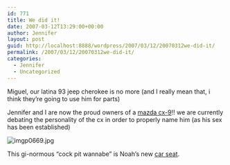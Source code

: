 ```yaml
---
id: 771
title: We did it!
date: 2007-03-12T13:29:00+00:00
author: Jennifer
layout: post
guid: http://localhost:8888/wordpress/2007/03/12/20070312we-did-it/
permalink: /2007/03/12/20070312we-did-it/
categories:
  - Jennifer
  - Uncategorized
---
```

Miguel, our latina 93 jeep cherokee is no more (and I really mean that, i think they&#8217;re going to use him for parts)
  
Jennifer and I are now the proud owners of a [mazda cx-9](http://www.mazdausa.com/MusaWeb/displayPage.action?pageParameter=modelsMain&vehicleCode=CX9 "mazda cx-9")!! we are currently debating the personality of the cx in order to properly name him (as his sex has been established)

<img id="image134" alt="imgp0669.jpg" src="http://static.squarespace.com/static/50db6bb3e4b015296cd43789/50dfa5b1e4b0dc6320e0b5ea/50dfa5b1e4b0dc6320e0b664/1173726187000/?format=original" />
  
This gi-normous &#8220;cock pit wannabe&#8221; is Noah&#8217;s new [car seat](http://www.flickr.com/photos/jenniferandJennifers_photos/ "car seat").